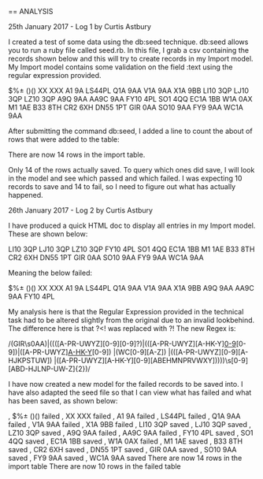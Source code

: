 == ANALYSIS

25th January 2017 - Log 1 by Curtis Astbury

I created a test of some data using the db:seed technique. db:seed allows you to run a ruby file called seed.rb. In this file, I grab a csv containing the records shown below and this will try to create records in my Import model. My Import model contains some validation on the field :text using the regular expression provided. 

$%± ()() 
XX XXX 
A1 9A 
LS44PL
Q1A 9AA 
V1A 9AA 
X1A 9BB 
LI10 3QP 
LJ10 3QP 
LZ10 3QP 
A9Q 9AA 
AA9C 9AA 
FY10 4PL 
SO1 4QQ 
EC1A 1BB 
W1A 0AX 
M1 1AE 
B33 8TH 
CR2 6XH 
DN55 1PT 
GIR 0AA 
SO10 9AA 
FY9 9AA 
WC1A 9AA 

After submitting the command db:seed, I added a line to count the about of rows that were added to the table:

There are now 14 rows in the import table.

Only 14 of the rows actually saved. To query which ones did save, I will look in the model and see which passed and which failed. I was expecting 10 records to save and 14 to fail, so I need to figure out what has actually happened.


26th January 2017 - Log 2 by Curtis Astbury

I have produced a quick HTML doc to display all entries in my Import model. These are shown below:

LI10 3QP
LJ10 3QP
LZ10 3QP
FY10 4PL
SO1 4QQ
EC1A 1BB
M1 1AE
B33 8TH
CR2 6XH
DN55 1PT
GIR 0AA
SO10 9AA
FY9 9AA
WC1A 9AA

Meaning the below failed:

$%± ()() 
XX XXX 
A1 9A 
LS44PL
Q1A 9AA 
V1A 9AA 
X1A 9BB 
A9Q 9AA 
AA9C 9AA 
FY10 4PL 

My analysis here is that the Regular Expression provided in the technical task had to be altered slightly from the original due to an invalid lookbehind. The difference here is that ?<! was replaced with ?! 
The new Regex is:

/(GIR\s0AA)|((([A-PR-UWYZ][0-9][0-9]?)|(([A-PR-UWYZ][A-HK-Y][0-9](?!(BR|FY|HA|HD|HG|HR|HS|HX|JE|LD|SM|SR|WC|WN|ZE)[0-9])[0-9])|([A-PR-UWYZ][A-HK-Y](?!AB|LL|SO)[0-9]) |(WC[0-9][A-Z]) |(([A-PR-UWYZ][0-9][A-HJKPSTUW]) |([A-PR-UWYZ][A-HK-Y][0-9][ABEHMNPRVWXY]))))\s[0-9][ABD-HJLNP-UW-Z]{2})/


I have now created a new model for the failed records to be saved into. I have also adapted the seed file so that I can view what has failed and what has been saved, as shown below:

, $%± ()() failed
, XX XXX failed
, A1 9A failed
, LS44PL failed
, Q1A 9AA failed
, V1A 9AA failed
, X1A 9BB failed
, LI10 3QP saved
, LJ10 3QP saved
, LZ10 3QP saved
, A9Q 9AA failed
, AA9C 9AA failed
, FY10 4PL saved
, SO1 4QQ saved
, EC1A 1BB saved
, W1A 0AX failed
, M1 1AE saved
, B33 8TH saved
, CR2 6XH saved
, DN55 1PT saved
, GIR 0AA saved
, SO10 9AA saved
, FY9 9AA saved
, WC1A 9AA saved
There are now 14 rows in the import table
There are now 10 rows in the failed table



